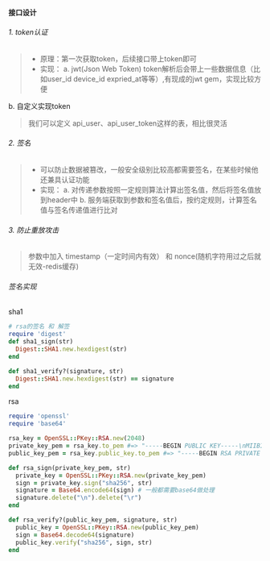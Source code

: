 #### 接口设计

###### 1. token认证
> - 原理：第一次获取token，后续接口带上token即可
> - 实现：
a. jwt(Json Web Token)
> token解析后会带上一些数据信息（比如user_id device_id expried_at等等）,有现成的jwt gem，实现比较方便

b. 自定义实现token
> 我们可以定义 api_user、api_user_token这样的表，相比很灵活

###### 2. 签名
> - 可以防止数据被篡改，一般安全级别比较高都需要签名，在某些时候他还兼具认证功能
> - 实现：
> a. 对传递参数按照一定规则算法计算出签名值，然后将签名值放到header中
> b. 服务端获取到参数和签名值后，按约定规则，计算签名值与签名传递值进行比对

###### 3. 防止重放攻击
> 参数中加入 timestamp（一定时间内有效） 和 nonce(随机字符用过之后就无效-redis缓存)


###### 签名实现
sha1
```ruby
# rsa的签名 和 解签
require 'digest'
def sha1_sign(str)
  Digest::SHA1.new.hexdigest(str)
end

def sha1_verify?(signature, str)
  Digest::SHA1.new.hexdigest(str) == signature
end
```

rsa
```ruby
require 'openssl'
require 'base64'

rsa_key = OpenSSL::PKey::RSA.new(2048)
private_key_pem = rsa_key.to_pem #=> "-----BEGIN PUBLIC KEY-----\nMIIBIjANBgkqhkiG9w0BAQEFAAOCAQ8AMIIBCgKCAQEAqd9paLELcSsdMA....\n-----END PUBLIC KEY-----\n,
public_key_pem = rsa_key.public_key.to_pem #=> "-----BEGIN RSA PRIVATE KEY-----\nMIIEogaY4wKPUV31NCZ\nYrJs+g47/zzHV5GYx5/Wv4zRhDyTi95....\n-----END RSA PRIVATE KEY-----\n,

def rsa_sign(private_key_pem, str)
  private_key = OpenSSL::PKey::RSA.new(private_key_pem)
  sign = private_key.sign("sha256", str)
  signature = Base64.encode64(sign) # 一般都需要base64做处理
  signature.delete("\n").delete("\r")
end

def rsa_verify?(public_key_pem, signature, str)
  public_key = OpenSSL::PKey::RSA.new(public_key_pem)
  sign = Base64.decode64(signature)
  public_key.verify("sha256", sign, str)
end
```

